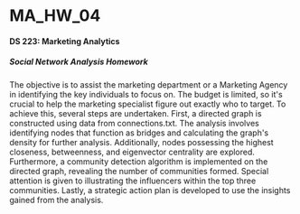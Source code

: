 # MA_HW_04

#### DS 223: Marketing Analytics
##### Social Network Analysis Homework

The objective is to assist the marketing department or a Marketing Agency in identifying the key individuals to focus on. The budget is limited, so it's crucial to help the marketing specialist figure out exactly who to target. To achieve this, several steps are undertaken. First, a directed graph is constructed using data from connections.txt. The analysis involves identifying nodes that function as bridges and calculating the graph's density for further analysis. Additionally, nodes possessing the highest closeness, betweenness, and eigenvector centrality are explored. Furthermore, a community detection algorithm is implemented on the directed graph, revealing the number of communities formed. Special attention is given to illustrating the influencers within the top three communities. Lastly, a strategic action plan is developed to use the insights gained from the analysis.
